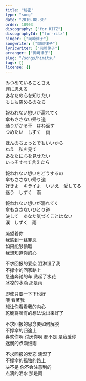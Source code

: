 ```yaml
---
title: "秘密"
type: "song"
date: "2010-08-30"
order: 10903
discography: ["for RITZ"]
discographyId: ["for-ritz"]
singer: ["岡崎律子"]
songwriter: ["岡崎律子"]
lyricwriter: ["岡崎律子"]
arranger: ["岡崎律子"]
slug: "/songs/himitsu"
tags: []
license: {}
---
```


みつめていることさえ　  
罪に思える   
あなたの心を知りたい   
もしも盗めるのなら   
  
報われない想いが濡れてく   
傘もささない帰り道   
通りがかる車　はね返す   
つめたい　しずく　雨   
  
ほんのちょっとでもいいから   
ねえ　私を見て   
あなたに心を見せたい   
いっそすべて言えたら   
  
報われない想いをどうするの   
傘もささない帰り道   
好きよ　キライよ　いいえ　愛してる   
迷う　しずく　雨   
  
報われない想いが濡れてく   
傘もささないひとり道   
決して　あなた気づくことはない   
涙　しずく　雨   
  
  <!-- 翻译 -->

凝望着你   
我感到一丝罪恶  
如果能够偷取  
我想知道你的心   
  
不求回报的爱恋 泪淋湿了我   
不撑伞的回家路上   
急速奔驰的车 溅起了水花   
冰凉的水滴 那是雨   
  
即使只要一下下也好   
喂 看著我   
想让你看看我的内心   
乾脆将所有的想法说出来好了   
  
不求回报的思念要如何解脱   
不撑伞的归途上   
喜欢你啊 讨厌你啊 都不是 是我爱你   
迷惘的点滴细雨   
  
不求回报的爱恋 濡湿了   
不撑伞的孤独的路上   
决不是 你不会注意到的  
点滴的泪水 那是雨
